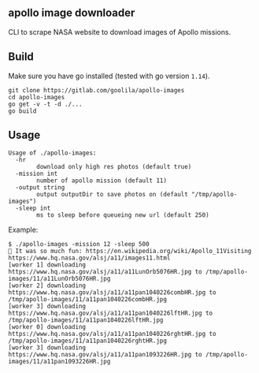 ## apollo image downloader

CLI to scrape NASA website to download images of Apollo missions.

## Build

Make sure you have go installed (tested with go version `1.14`).

```
git clone https://gitlab.com/goolila/apollo-images
cd apollo-images
go get -v -t -d ./...
go build
```

## Usage
```
Usage of ./apollo-images:
  -hr
        download only high res photos (default true)
  -mission int
        number of apollo mission (default 11)
  -output string
        output outputDir to save photos on (default "/tmp/apollo-images")
  -sleep int
        ms to sleep before queueing new url (default 250)
```

Example:
```
$ ./apollo-images -mission 12 -sleep 500
🚀 It was so much fun: https://en.wikipedia.org/wiki/Apollo_11Visiting https://www.hq.nasa.gov/alsj/a11/images11.html
[worker 1] downloading  https://www.hq.nasa.gov/alsj/a11/a11LunOrb5076HR.jpg to /tmp/apollo-images/11/a11LunOrb5076HR.jpg
[worker 2] downloading  https://www.hq.nasa.gov/alsj/a11/a11pan1040226combHR.jpg to /tmp/apollo-images/11/a11pan1040226combHR.jpg
[worker 3] downloading  https://www.hq.nasa.gov/alsj/a11/a11pan1040226lftHR.jpg to /tmp/apollo-images/11/a11pan1040226lftHR.jpg
[worker 0] downloading  https://www.hq.nasa.gov/alsj/a11/a11pan1040226rghtHR.jpg to /tmp/apollo-images/11/a11pan1040226rghtHR.jpg
[worker 3] downloading  https://www.hq.nasa.gov/alsj/a11/a11pan1093226HR.jpg to /tmp/apollo-images/11/a11pan1093226HR.jpg
```
